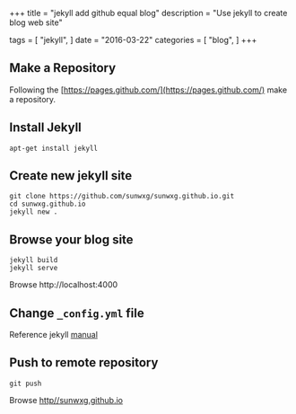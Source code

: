 +++
title = "jekyll add github equal blog"
description = "Use jekyll to create blog web site"

tags = [
    "jekyll",
]
date = "2016-03-22"
categories = [
    "blog",
]
+++

## Make a Repository

Following the [https://pages.github.com/](https://pages.github.com/) make a repository.

## Install Jekyll

```
apt-get install jekyll
```

## Create new jekyll site

```
git clone https://github.com/sunwxg/sunwxg.github.io.git
cd sunwxg.github.io
jekyll new .
```

## Browse your blog site

```
jekyll build
jekyll serve
```
Browse http://localhost:4000

## Change `_config.yml` file

Reference jekyll [manual](https://jekyllrb.com/docs/configuration/)

## Push to remote repository

```
git push
```
Browse [http//sunwxg.github.io](http://sunwxg.github.io)
